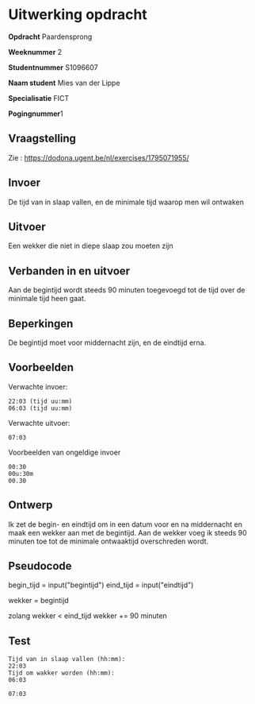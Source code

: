 # Uitwerking opdracht
**Opdracht** Paardensprong

**Weeknummer** 2

**Studentnummer** S1096607

**Naam student** Mies van der Lippe

**Specialisatie** FICT

**Pogingnummer**1

## Vraagstelling
Zie : https://dodona.ugent.be/nl/exercises/1795071955/

## Invoer
De tijd van in slaap vallen, en de minimale tijd waarop men wil ontwaken

## Uitvoer
Een wekker die niet in diepe slaap zou moeten zijn

## Verbanden in en uitvoer
Aan de begintijd wordt steeds 90 minuten toegevoegd tot de tijd over de minimale
tijd heen gaat.

## Beperkingen
De begintijd moet voor middernacht zijn, en de eindtijd erna.

## Voorbeelden
Verwachte invoer:
```
22:03 (tijd uu:mm)
06:03 (tijd uu:mm)
```
Verwachte uitvoer:
```
07:03
```
Voorbeelden van ongeldige invoer
```
00:30
00u:30m
00.30
```
## Ontwerp
Ik zet de begin- en eindtijd om in een datum voor en na middernacht en maak een
wekker aan met de begintijd. Aan de wekker voeg ik steeds 90 minuten toe tot de
minimale ontwaaktijd overschreden wordt.

## Pseudocode
begin_tijd = input("begintijd")
eind_tijd = input("eindtijd")

wekker = begintijd

zolang wekker < eind_tijd
    wekker += 90 minuten

## Test
```
Tijd van in slaap vallen (hh:mm):
22:03
Tijd om wakker worden (hh:mm):
06:03
```
```
07:03
```